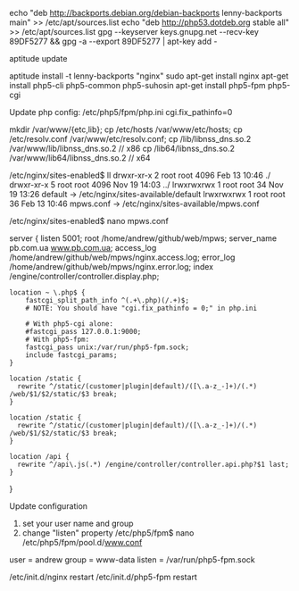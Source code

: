 echo "deb http://backports.debian.org/debian-backports lenny-backports main" >> /etc/apt/sources.list
echo "deb http://php53.dotdeb.org stable all" >>   /etc/apt/sources.list
gpg --keyserver keys.gnupg.net --recv-key 89DF5277 && gpg -a --export 89DF5277 | apt-key add -

aptitude update

aptitude install -t lenny-backports "nginx"
sudo apt-get install nginx
apt-get install php5-cli php5-common php5-suhosin 
apt-get install php5-fpm php5-cgi

Update php config:
/etc/php5/fpm/php.ini
cgi.fix_pathinfo=0

mkdir /var/www/{etc,lib};
cp /etc/hosts /var/www/etc/hosts;
cp /etc/resolv.conf /var/www/etc/resolv.conf;
cp /lib/libnss_dns.so.2 /var/www/lib/libnss_dns.so.2 // x86
cp /lib64/libnss_dns.so.2  /var/www/lib64/libnss_dns.so.2 // x64


/etc/nginx/sites-enabled$ ll
drwxr-xr-x 2 root root 4096 Feb 13 10:46 ./
drwxr-xr-x 5 root root 4096 Nov 19 14:03 ../
lrwxrwxrwx 1 root root   34 Nov 19 13:26 default -> /etc/nginx/sites-available/default
lrwxrwxrwx 1 root root   36 Feb 13 10:46 mpws.conf -> /etc/nginx/sites-available/mpws.conf


/etc/nginx/sites-enabled$ nano mpws.conf

server {
    listen 5001;
    root   /home/andrew/github/web/mpws;
    server_name pb.com.ua www.pb.com.ua;
    access_log /home/andrew/github/web/mpws/nginx.access.log;
    error_log /home/andrew/github/web/mpws/nginx.error.log;
    index /engine/controller/controller.display.php;

    location ~ \.php$ {
        fastcgi_split_path_info ^(.+\.php)(/.+)$;
        # NOTE: You should have "cgi.fix_pathinfo = 0;" in php.ini

        # With php5-cgi alone:
        #fastcgi_pass 127.0.0.1:9000;
        # With php5-fpm:
        fastcgi_pass unix:/var/run/php5-fpm.sock;
        include fastcgi_params;
    }

    location /static {
      rewrite ^/static/(customer|plugin|default)/([\.a-z_-]+)/(.*) /web/$1/$2/static/$3 break;
    }

    location /static {
      rewrite ^/static/(customer|plugin|default)/([\.a-z_-]+)/(.*) /web/$1/$2/static/$3 break;
    }

    location /api {
      rewrite ^/api\.js(.*) /engine/controller/controller.api.php?$1 last;
    }

}

Update configuration
1) set your user name and group
2) change "listen" property
/etc/php5/fpm$ nano /etc/php5/fpm/pool.d/www.conf

user = andrew
group = www-data
listen = /var/run/php5-fpm.sock


/etc/init.d/nginx restart
/etc/init.d/php5-fpm restart